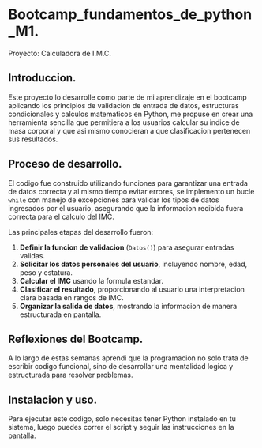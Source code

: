 # Bootcamp_fundamentos_de_python_M1.
Proyecto: Calculadora de I.M.C.

## Introduccion.
Este proyecto lo desarrolle como parte de mi aprendizaje en el bootcamp aplicando los principios de validacion de entrada de datos, estructuras condicionales y calculos matematicos en Python, me propuse en crear una herramienta sencilla que permitiera a los usuarios calcular su indice de masa corporal y que asi mismo conocieran a que clasificacion pertenecen sus resultados.

## Proceso de desarrollo.
El codigo fue construido utilizando funciones para garantizar una entrada de datos correcta y al mismo tiempo evitar errores, se implemento un bucle `while` con manejo de excepciones para validar los tipos de datos ingresados por el usuario, asegurando que la informacion recibida fuera correcta para el calculo del IMC.

Las principales etapas del desarrollo fueron:
1. **Definir la funcion de validacion** (`Datos()`) para asegurar entradas validas.
2. **Solicitar los datos personales del usuario**, incluyendo nombre, edad, peso y estatura.
3. **Calcular el IMC** usando la formula estandar.
4. **Clasificar el resultado**, proporcionando al usuario una interpretacion clara basada en rangos de IMC.
5. **Organizar la salida de datos**, mostrando la informacion de manera estructurada en pantalla.

## Reflexiones del Bootcamp.
A lo largo de estas semanas aprendi que la programacion no solo trata de escribir codigo funcional, sino de desarrollar una mentalidad logica y estructurada para resolver problemas.

## Instalacion y uso.
Para ejecutar este codigo, solo necesitas tener Python instalado en tu sistema, luego puedes correr el script y seguir las instrucciones en la pantalla.
